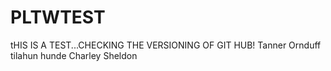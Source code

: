 # PLTWTEST
tHIS IS A TEST...CHECKING THE VERSIONING OF GIT HUB!
Tanner Ornduff
tilahun hunde
Charley Sheldon
